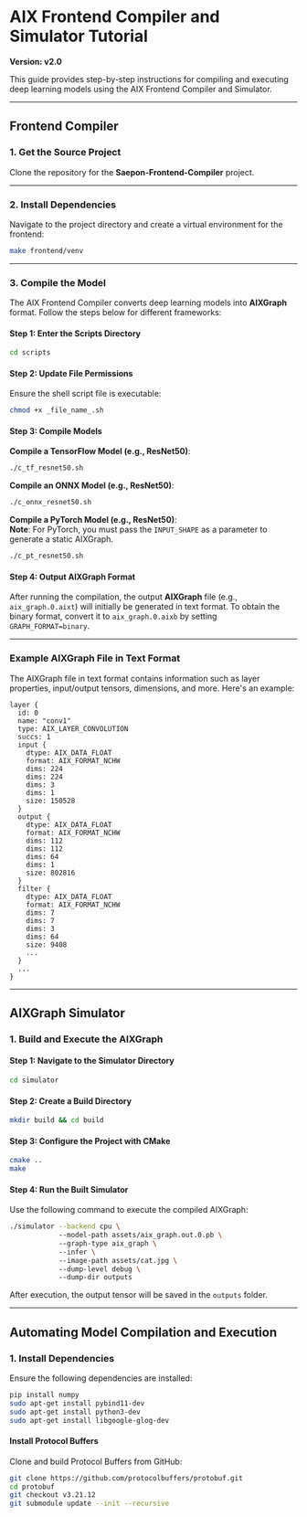 # AIX Frontend Compiler and Simulator Tutorial  
**Version: v2.0**  

This guide provides step-by-step instructions for compiling and executing deep learning models using the AIX Frontend Compiler and Simulator.  

---

## Frontend Compiler  

### 1. Get the Source Project  
Clone the repository for the **Saepon-Frontend-Compiler** project.  

---

### 2. Install Dependencies  
Navigate to the project directory and create a virtual environment for the frontend:  

```bash  
make frontend/venv  
```  

---

### 3. Compile the Model  
The AIX Frontend Compiler converts deep learning models into **AIXGraph** format. Follow the steps below for different frameworks:  

#### Step 1: Enter the Scripts Directory  
```bash  
cd scripts  
```  

#### Step 2: Update File Permissions  
Ensure the shell script file is executable:  
```bash  
chmod +x _file_name_.sh  
```  

#### Step 3: Compile Models  

**Compile a TensorFlow Model (e.g., ResNet50)**:  
```bash  
./c_tf_resnet50.sh  
```  

**Compile an ONNX Model (e.g., ResNet50)**:  
```bash  
./c_onnx_resnet50.sh  
```  

**Compile a PyTorch Model (e.g., ResNet50)**:  
**Note**: For PyTorch, you must pass the `INPUT_SHAPE` as a parameter to generate a static AIXGraph.  
```bash  
./c_pt_resnet50.sh  
```  

#### Step 4: Output AIXGraph Format
After running the compilation, the output **AIXGraph** file (e.g., `aix_graph.0.aixt`) will initially be generated in text format. To obtain the binary format, convert it to `aix_graph.0.aixb` by setting `GRAPH_FORMAT=binary`.

---

### Example AIXGraph File in Text Format  
The AIXGraph file in text format contains information such as layer properties, input/output tensors, dimensions, and more. Here's an example:  

```plaintext  
layer {  
  id: 0  
  name: "conv1"  
  type: AIX_LAYER_CONVOLUTION  
  succs: 1  
  input {  
    dtype: AIX_DATA_FLOAT  
    format: AIX_FORMAT_NCHW  
    dims: 224  
    dims: 224  
    dims: 3  
    dims: 1  
    size: 150528  
  }  
  output {  
    dtype: AIX_DATA_FLOAT  
    format: AIX_FORMAT_NCHW  
    dims: 112  
    dims: 112  
    dims: 64  
    dims: 1  
    size: 802816  
  }  
  filter {  
    dtype: AIX_DATA_FLOAT  
    format: AIX_FORMAT_NCHW  
    dims: 7  
    dims: 7  
    dims: 3  
    dims: 64  
    size: 9408  
    ...  
  }  
  ...  
}  
```  

---

## AIXGraph Simulator  

### 1. Build and Execute the AIXGraph  

#### Step 1: Navigate to the Simulator Directory  
```bash  
cd simulator  
```  

#### Step 2: Create a Build Directory  
```bash  
mkdir build && cd build  
```  

#### Step 3: Configure the Project with CMake  
```bash  
cmake ..  
make  
```  

#### Step 4: Run the Built Simulator  
Use the following command to execute the compiled AIXGraph:  
```bash  
./simulator --backend cpu \  
            --model-path assets/aix_graph.out.0.pb \  
            --graph-type aix_graph \  
            --infer \  
            --image-path assets/cat.jpg \  
            --dump-level debug \  
            --dump-dir outputs  
```  

After execution, the output tensor will be saved in the `outputs` folder.  

---

## Automating Model Compilation and Execution  

### 1. Install Dependencies  
Ensure the following dependencies are installed:  
```bash  
pip install numpy  
sudo apt-get install pybind11-dev  
sudo apt-get install python3-dev  
sudo apt-get install libgoogle-glog-dev  
```  

#### Install Protocol Buffers  
Clone and build Protocol Buffers from GitHub:  
```bash  
git clone https://github.com/protocolbuffers/protobuf.git  
cd protobuf  
git checkout v3.21.12  
git submodule update --init --recursive  
```  